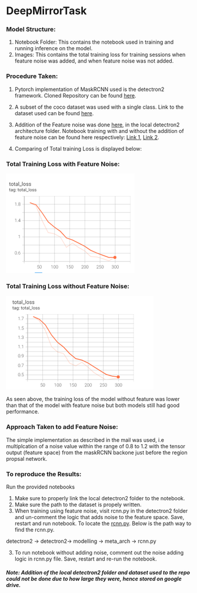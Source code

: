 # DeepMirrorTask

### Model Structure:

1) Notebook Folder: This contains the notebook used in training and running inference on the model.
2) Images: This contains the total training loss for training sessions when feature noise was added, and when feature noise was not added.


### Procedure Taken:

1) Pytorch implementation of MaskRCNN used is the detectron2 framework. Cloned Repository can be found [here](https://drive.google.com/drive/folders/13Rx9_MBTskwU5TsZXGHITu06SNQnqyo6?usp=sharing).

2) A subset of the coco dataset was used with a single class. Link to the dataset used can be found [here](https://drive.google.com/drive/folders/18Tf_K4bwFgPieSTxdP_Jqavv5ZhRWuTX?usp=sharing).

3) Addition of the Feature noise was done [here](https://drive.google.com/file/d/1YNlQWaL1a0UHPEHCXPASzTyORGy6a4HM/view?usp=sharing), in the local detectron2 architecture folder.
Notebook training with and without the addition of feature noise can be found here respectively: [Link 1](https://github.com/kene111/DeepMirrorTask/blob/main/NoteBooks/Deep_Mirror_ML_Task_Feature_Noise.ipynb),
[Link 2](https://github.com/kene111/DeepMirrorTask/blob/main/NoteBooks/Deep_Mirror_ML_Task_No_Feature_Noise.ipynb).

4) Comparing of Total training Loss is displayed below:

###  Total Training Loss with Feature Noise:
![Total Loss - With Feature Noise](images/Training_Loss_Feature_Noise.png)

### Total Training Loss without Feature Noise:
![Total Loss - - Without Feature Noise](images/Training_Loss_No_Feature_Noise.png)

As seen above, the training loss of the model without feature was lower than that of the model with feature noise but both models still had good performance.

### Approach Taken to add Feature Noise:

The simple implementation as described in the mail was used, i.e multiplcation of a noise value within the range of 0.8 to 1.2 with the tensor output (feature space) from the 
maskRCNN backone just before the region propsal network.


### To reproduce the Results:

Run the provided notebooks

1) Make sure to properly link the local detectron2 folder to the notebook.
2) Make sure the path to the dataset is propely written.
3) When training using feature noise, visit rcnn.py in the detectron2 folder and un-comment the logic that adds noise to the feature space. Save, restart and run notebook.
To locate the [rcnn.py](https://drive.google.com/file/d/1YNlQWaL1a0UHPEHCXPASzTyORGy6a4HM/view?usp=sharing). Below is the path way to find the rcnn.py.

detectron2 -> detectron2-> modelling -> meta_arch -> rcnn.py

3) To run notebook without adding noise, comment out the noise adding logic in rcnn.py file. Save, restart and re-run the notebook.



##### Note: Addition of the local detectron2 folder and dataset used to the repo could not be done due to how large they were, hence stored on google drive.
